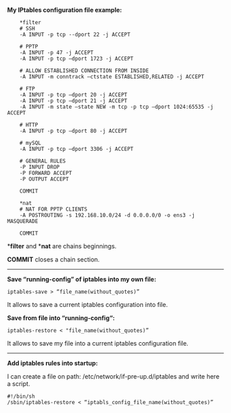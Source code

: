 **My IPtables configuration file example:**
```
    *filter
    # SSH
    -A INPUT -p tcp --dport 22 -j ACCEPT

    # PPTP
    -A INPUT -p 47 -j ACCEPT
    -A INPUT -p tcp –dport 1723 -j ACCEPT

    # ALLOW ESTABLISHED CONNECTION FROM INSIDE
    -A INPUT -m conntrack –ctstate ESTABLISHED,RELATED -j ACCEPT

    # FTP
    -A INPUT -p tcp –dport 20 -j ACCEPT
    -A INPUT -p tcp –dport 21 -j ACCEPT
    -A INPUT -m state –state NEW -m tcp -p tcp –dport 1024:65535 -j ACCEPT

    # HTTP
    -A INPUT -p tcp –dport 80 -j ACCEPT

    # mySQL
    -A INPUT -p tcp –dport 3306 -j ACCEPT

    # GENERAL RULES
    -P INPUT DROP
    -P FORWARD ACCEPT
    -P OUTPUT ACCEPT

    COMMIT

    *nat
    # NAT FOR PPTP CLIENTS
    -A POSTROUTING -s 192.168.10.0/24 -d 0.0.0.0/0 -o ens3 -j MASQUERADE

    COMMIT
```

***filter** and ***nat** are chains beginnings.

**COMMIT** closes a chain section.
***

**Save “running-config” of iptables into my own file:**

```iptables-save > “file_name(without_quotes)”```

It allows to save a current iptables configuration into file.

**Save from file into “running-config“:**

```iptables-restore < "file_name(without_quotes)”```

It allows to save my file into a current iptables configuration file.

***

**Add iptables rules into startup:**

I can create a file on path: /etc/network/if-pre-up.d/iptables and write here a script.

```
#!/bin/sh
/sbin/iptables-restore < “iptabls_config_file_name(without_quotes)”
```
